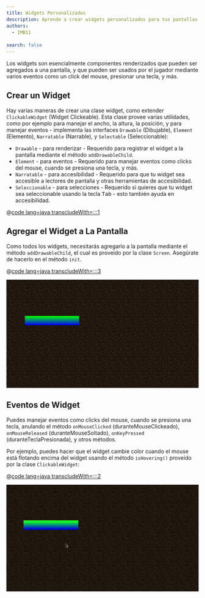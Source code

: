 ```yaml
---
title: Widgets Personalizados
description: Aprende a crear widgets personalizados para tus pantallas o menús.
authors:
  - IMB11

search: false
---
```


Los widgets son esencialmente componentes renderizados que pueden ser agregados a una pantalla, y que pueden ser usados por el jugador mediante varios eventos como un click del mouse, presionar una tecla, y más.

## Crear un Widget

Hay varias maneras de crear una clase widget, como extender `ClickableWidget` (Widget Clickeable). Esta clase provee varias utilidades, como por ejemplo para manejar el ancho, la altura, la posición, y para manejar eventos - implementa las interfaces `Drawable` (Dibujable), `Element` (Elemento), `Narratable` (Narrable), y `Selectable` (Seleccionable):

- `Drawable` - para renderizar - Requerido para registrar el widget a la pantalla mediante el método `addDrawableChild`.
- `Element` - para eventos - Requerido para manejar eventos como clicks del mouse, cuando se presiona una tecla, y más.
- `Narratable` - para accesibilidad - Requerido para que tu widget sea accesible a lectores de pantalla y otras herramientas de accesibilidad.
- `Seleccionable` - para selecciones - Requerido si quieres que tu widget sea seleccionable usando la tecla <kbd>Tab</kbd> - esto también ayuda en accesibilidad.

@[code lang=java transcludeWith=:::1](@/reference/latest/src/client/java/com/example/docs/rendering/screens/CustomWidget.java)

## Agregar el Widget a La Pantalla

Como todos los widgets, necesitarás agregarlo a la pantalla mediante el método `addDrawableChild`, el cual es proveído por la clase `Screen`. Asegúrate de hacerlo en el método `init`.

@[code lang=java transcludeWith=:::3](@/reference/latest/src/client/java/com/example/docs/rendering/screens/CustomScreen.java)

![Widget personalizado en la pantalla](/assets/develop/rendering/gui/custom-widget-example.png)

## Eventos de Widget

Puedes manejar eventos como clicks del mouse, cuando se presiona una tecla, anulando el método `onMouseClicked` (duranteMouseClickeado), `onMouseReleased` (duranteMouseSoltado), `onKeyPressed` (duranteTeclaPresionada), y otros métodos.

Por ejemplo, puedes hacer que el widget cambie color cuando el mouse está flotando encima del widget usando el método `isHovering()` proveído por la clase `ClickableWidget`:

@[code lang=java transcludeWith=:::2](@/reference/latest/src/client/java/com/example/docs/rendering/screens/CustomWidget.java)

![Ejemplo de Evento de Mouse Flotando](/assets/develop/rendering/gui/custom-widget-events.webp)
